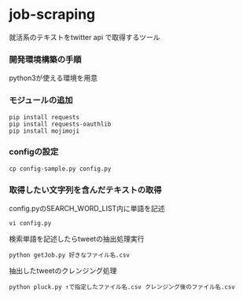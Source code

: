 # job-scraping
就活系のテキストをtwitter api で取得するツール

### 開発環境構築の手順
python3が使える環境を用意

### モジュールの追加
```
pip install requests
pip install requests-oauthlib
pip install mojimoji
```

### configの設定
```
cp config-sample.py config.py
```

### 取得したい文字列を含んだテキストの取得
config.pyのSEARCH_WORD_LIST内に単語を記述
```
vi config.py
```
検索単語を記述したらtweetの抽出処理実行
```
python getJob.py 好きなファイル名.csv
```
抽出したtweetのクレンジング処理
```
python pluck.py ↑で指定したファイル名.csv クレンジング後のファイル名.csv
```



